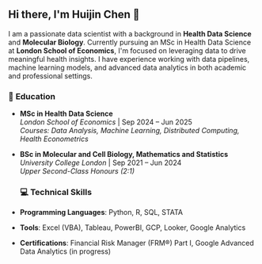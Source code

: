## Hi there, I'm Huijin Chen 👋

I am a passionate data scientist with a background in **Health Data Science** and **Molecular Biology**. Currently pursuing an MSc in Health Data Science at **London School of Economics**, I'm focused on leveraging data to drive meaningful health insights. I have experience working with data pipelines, machine learning models, and advanced data analytics in both academic and professional settings.

### 🔬 **Education**
- **MSc in Health Data Science**  
  *London School of Economics* | Sep 2024 – Jun 2025  
  *Courses: Data Analysis, Machine Learning, Distributed Computing, Health Econometrics*

- **BSc in Molecular and Cell Biology, Mathematics and Statistics**  
  *University College London* | Sep 2021 – Jun 2024  
  *Upper Second-Class Honours (2:1)*

  ### 💻 **Technical Skills**
- **Programming Languages**: Python, R, SQL, STATA  
- **Tools**: Excel (VBA), Tableau, PowerBI, GCP, Looker, Google Analytics  
- **Certifications**: Financial Risk Manager (FRM®) Part I, Google Advanced Data Analytics (in progress)

